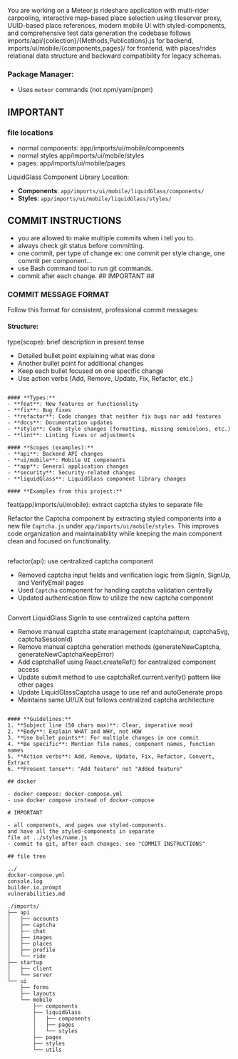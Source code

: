 You are working on a Meteor.js rideshare application with multi-rider
carpooling, interactive map-based place selection using
tileserver proxy, UUID-based place references, modern mobile
UI with styled-components, and comprehensive test data generation
the codebase follows imports/api/{collection}/{Methods,Publications}.js
for backend, imports/ui/mobile/{components,pages}/ for frontend,
with places/rides relational data structure and backward compatibility
for legacy schemas.

### Package Manager:
- Uses `meteor` commands (not npm/yarn/pnpm)

## IMPORTANT

### file locations

- normal components: app/imports/ui/mobile/components
- normal styles app/imports/ui/mobile/styles
- pages: app/imports/ui/mobile/pages

LiquidGlass Component Library Location:
- **Components**: `app/imports/ui/mobile/liquidGlass/components/`
- **Styles**: `app/imports/ui/mobile/liquidGlass/styles/`

## COMMIT INSTRUCTIONS

- you are allowed to make multiple commits when i tell you to.
- always check git status before committing.
- one commit, per type of change ex: one commit per style change, one commit per component...
- use Bash command tool to run git commands.
- commit after each change. ## IMPORTANT ##

### COMMIT MESSAGE FORMAT

Follow this format for consistent, professional commit messages:

#### **Structure:**

type(scope): brief description in present tense

- Detailed bullet point explaining what was done
- Another bullet point for additional changes
- Keep each bullet focused on one specific change
- Use action verbs (Add, Remove, Update, Fix, Refactor, etc.)
```

#### **Types:**
- **feat**: New features or functionality
- **fix**: Bug fixes
- **refactor**: Code changes that neither fix bugs nor add features
- **docs**: Documentation updates
- **style**: Code style changes (formatting, missing semicolons, etc.)
- **lint**: Linting fixes or adjustments

#### **Scopes (examples):**
- **api**: Backend API changes
- **ui/mobile**: Mobile UI components
- **app**: General application changes
- **security**: Security-related changes
- **liquidGlass**: LiquidGlass component library changes

#### **Examples from this project:**
```
feat(app/imports/ui/mobile): extract captcha styles to separate file

Refactor the Captcha component by extracting styled components into a new file `Captcha.js` under `app/imports/ui/mobile/styles`. This improves code organization and maintainability while keeping the main component clean and focused on functionality.
```

```
refactor(api): use centralized captcha component

- Removed captcha input fields and verification logic from SignIn, SignUp, and VerifyEmail pages
- Used `Captcha` component for handling captcha validation centrally
- Updated authentication flow to utilize the new captcha component
```

```
Convert LiquidGlass SignIn to use centralized captcha pattern

- Remove manual captcha state management (captchaInput, captchaSvg, captchaSessionId)
- Remove manual captcha generation methods (generateNewCaptcha, generateNewCaptchaKeepError)
- Add captchaRef using React.createRef() for centralized component access
- Update submit method to use captchaRef.current.verify() pattern like other pages
- Update LiquidGlassCaptcha usage to use ref and autoGenerate props
- Maintains same UI/UX but follows centralized captcha architecture
```

#### **Guidelines:**
1. **Subject line (50 chars max)**: Clear, imperative mood
2. **Body**: Explain WHAT and WHY, not HOW
3. **Use bullet points**: For multiple changes in one commit
4. **Be specific**: Mention file names, component names, function names
5. **Action verbs**: Add, Remove, Update, Fix, Refactor, Convert, Extract
6. **Present tense**: "Add feature" not "Added feature"

## docker

- docker compose: docker-compose.yml
- use docker compose instead of docker-compose

# IMPORTANT

- all components, and pages use styled-components.
and have all the styled-components in separate
file at ../styles/name.js
- commit to git, after each changes. see "COMMIT INSTRUCTIONS"

## file tree

../
docker-compose.yml
console.log
builder.io.prompt
vulnerabilities.md

./imports/
├── api
│   ├── accounts
│   ├── captcha
│   ├── chat
│   ├── images
│   ├── places
│   ├── profile
│   └── ride
├── startup
│   ├── client
│   └── server
└── ui
    ├── forms
    ├── layouts
    └── mobile
        ├── components
        ├── liquidGlass
        │   ├── components
        │   ├── pages
        │   └── styles
        ├── pages
        ├── styles
        └── utils
